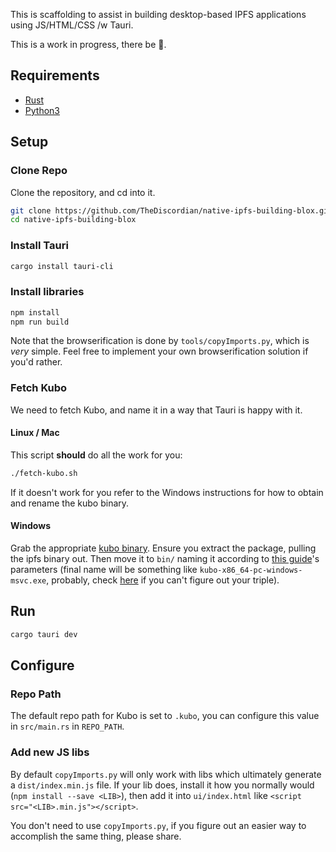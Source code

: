 This is scaffolding to assist in building desktop-based IPFS applications using JS/HTML/CSS /w Tauri.

This is a work in progress, there be 🐉.

## Requirements

- [Rust](https://www.rust-lang.org/)
- [Python3](https://python.org)

## Setup

### Clone Repo

Clone the repository, and cd into it.

```sh
git clone https://github.com/TheDiscordian/native-ipfs-building-blox.git
cd native-ipfs-building-blox
```

### Install Tauri

```sh
cargo install tauri-cli
```

### Install libraries

```sh
npm install
npm run build
```

Note that the browserification is done by `tools/copyImports.py`, which is *very* simple. Feel free to implement your own browserification solution if you'd rather.

### Fetch Kubo

We need to fetch Kubo, and name it in a way that Tauri is happy with it.

#### Linux / Mac

This script **should** do all the work for you:

```sh
./fetch-kubo.sh
```

If it doesn't work for you refer to the Windows instructions for how to obtain and rename the kubo binary.

#### Windows

Grab the appropriate [kubo binary](https://dist.ipfs.tech/#kubo). Ensure you extract the package, pulling the ipfs binary out. Then move it to `bin/` naming it according to [this guide](https://tauri.app/v1/guides/building/sidecar/)'s parameters (final name will be something like `kubo-x86_64-pc-windows-msvc.exe`, probably, check [here](https://doc.rust-lang.org/nightly/rustc/platform-support.html#tier-1-with-host-tools) if you can't figure out your triple).

## Run

```sh
cargo tauri dev
```

## Configure

### Repo Path

The default repo path for Kubo is set to `.kubo`, you can configure this value in `src/main.rs` in `REPO_PATH`.

### Add new JS libs

By default `copyImports.py` will only work with libs which ultimately generate a `dist/index.min.js` file. If your lib does, install it how you normally would (`npm install --save <LIB>`), then add it into `ui/index.html` like `<script src="<LIB>.min.js"></script>`.

You don't need to use `copyImports.py`, if you figure out an easier way to accomplish the same thing, please share.


